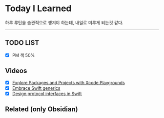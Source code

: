# Today I Learned
하루 루틴을 습관적으로 챙겨야 하는데, 내일로 미루게 되는것 같다.

---

## TODO LIST
- [x] PM 책  50%

## Videos
- [x] [Explore Packages and Projects with Xcode Playgrounds](https://developer.apple.com/videos/play/wwdc2020/10096/)
- [x] [Embrace Swift generics](https://developer.apple.com/videos/play/wwdc2022/110352/)
- [x] [Design protocol interfaces in Swift](https://developer.apple.com/videos/play/wwdc2022/110353/)

## Related (only Obsidian)
